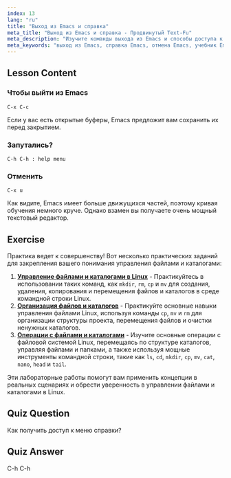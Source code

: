 ```yaml
---
index: 13
lang: "ru"
title: "Выход из Emacs и справка"
meta_title: "Выход из Emacs и справка - Продвинутый Text-Fu"
meta_description: "Изучите команды выхода из Emacs и способы доступа к справке. Изучите базовую навигацию Emacs и функции отмены в этом руководстве для начинающих."
meta_keywords: "выход из Emacs, справка Emacs, отмена Emacs, учебник Emacs, текстовый редактор Linux, руководство для начинающих"
---
```


## Lesson Content

### Чтобы выйти из Emacs

```
C-x C-c
```

Если у вас есть открытые буферы, Emacs предложит вам сохранить их перед закрытием.

### Запутались?

```
C-h C-h : help menu
```

### Отменить

```
C-x u
```

Как видите, Emacs имеет больше движущихся частей, поэтому кривая обучения немного круче. Однако взамен вы получаете очень мощный текстовый редактор.

## Exercise

Практика ведет к совершенству! Вот несколько практических заданий для закрепления вашего понимания управления файлами и каталогами:

1. **[Управление файлами и каталогами в Linux](https://labex.io/ru/labs/comptia-manage-files-and-directories-in-linux-590835)** - Практикуйтесь в использовании таких команд, как `mkdir`, `rm`, `cp` и `mv` для создания, удаления, копирования и перемещения файлов и каталогов в среде командной строки Linux.
2. **[Организация файлов и каталогов](https://labex.io/ru/labs/linux-organizing-files-and-directories-387877)** - Практикуйте основные навыки управления файлами Linux, используя команды `cp`, `mv` и `rm` для организации структуры проекта, перемещения файлов и очистки ненужных каталогов.
3. **[Операции с файлами и каталогами](https://labex.io/ru/labs/linux-file-and-directory-operations-17997)** - Изучите основные операции с файловой системой Linux, перемещаясь по структуре каталогов, управляя файлами и папками, а также используя мощные инструменты командной строки, такие как `ls`, `cd`, `mkdir`, `cp`, `mv`, `cat`, `nano`, `head` и `tail`.

Эти лабораторные работы помогут вам применить концепции в реальных сценариях и обрести уверенность в управлении файлами и каталогами в Linux.

## Quiz Question

Как получить доступ к меню справки?

## Quiz Answer

C-h C-h
